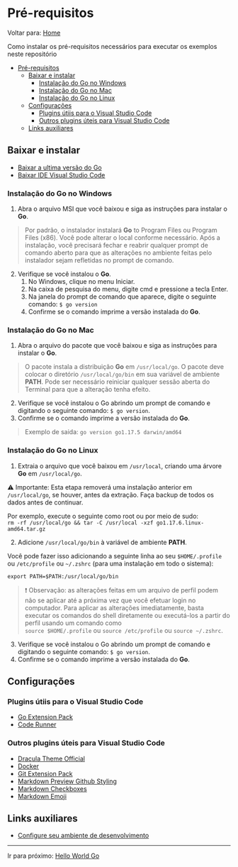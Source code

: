 # Pré-requisitos
Voltar para: [Home](../../README.md)

Como instalar os pré-requisitos necessários para executar os exemplos neste repositório

- [Pré-requisitos](#pré-requisitos)
  - [Baixar e instalar](#baixar-e-instalar)
    - [Instalação do Go no Windows](#instalação-do-go-no-windows)
    - [Instalação do Go no Mac](#instalação-do-go-no-mac)
    - [Instalação do Go no Linux](#instalação-do-go-no-linux)
  - [Configurações](#configurações)
    - [Plugins útiis para o Visual Studio Code](#plugins-útiis-para-o-visual-studio-code)
    - [Outros plugins úteis para Visual Studio Code](#outros-plugins-úteis-para-visual-studio-code)
  - [Links auxiliares](#links-auxiliares)

## Baixar e instalar

* [Baixar a ultima versão do Go](https://go.dev/dl/)
* [Baixar IDE Visual Studio Code](https://code.visualstudio.com/download)
  
### Instalação do Go no Windows

1. Abra o arquivo MSI que você baixou e siga as instruções para instalar o **Go**.
> Por padrão, o instalador instalará **Go** to Program Files ou Program Files (x86). Você pode alterar o local conforme necessário. Após a instalação, você precisará fechar e reabrir qualquer prompt de comando aberto para que as alterações no ambiente feitas pelo instalador sejam refletidas no prompt de comando.

2. Verifique se você instalou o **Go**.
   1. No Windows, clique no menu Iniciar.
   2. Na caixa de pesquisa do menu, digite cmd e pressione a tecla Enter.
   3. Na janela do prompt de comando que aparece, digite o seguinte comando: `$ go version`
   4. Confirme se o comando imprime a versão instalada do **Go**.

### Instalação do Go no Mac

1. Abra o arquivo do pacote que você baixou e siga as instruções para instalar o **Go**.
>O pacote instala a distribuição **Go** em `/usr/local/go`. O pacote deve colocar o diretório `/usr/local/go/bin` em sua variável de ambiente **PATH**. Pode ser necessário reiniciar qualquer sessão aberta do Terminal para que a alteração tenha efeito.
2. Verifique se você instalou o Go abrindo um prompt de comando e digitando o seguinte comando: `$ go version`.
3. Confirme se o comando imprime a versão instalada do **Go**.
> Exemplo de saida: `go version go1.17.5 darwin/amd64`   

### Instalação do Go no Linux

1. Extraia o arquivo que você baixou em `/usr/local`, criando uma árvore **Go** em `/usr/local/go`.   

:warning: Importante: Esta etapa removerá uma instalação anterior em `/usr/local/go`, se houver, antes da extração. Faça backup de todos os dados antes de continuar.   

Por exemplo, execute o seguinte como root ou por meio de sudo:   
`rm -rf /usr/local/go && tar -C /usr/local -xzf go1.17.6.linux-amd64.tar.gz`   

2. Adicione `/usr/local/go/bin` à variável de ambiente **PATH**.

Você pode fazer isso adicionando a seguinte linha ao seu `$HOME/.profile` ou `/etc/profile` ou `~/.zshrc` (para uma instalação em todo o sistema):   

`export PATH=$PATH:/usr/local/go/bin`

> :exclamation: Observação: as alterações feitas em um arquivo de perfil podem não se aplicar até a próxima vez que você efetuar login no computador. Para aplicar as alterações imediatamente, basta executar os comandos do shell diretamente ou executá-los a partir do perfil usando um comando como    
`source $HOME/.profile` ou `source /etc/profile` ou `source ~/.zshrc`.

3. Verifique se você instalou o Go abrindo um prompt de comando e digitando o seguinte comando: `$ go version`.
4. Confirme se o comando imprime a versão instalada do **Go**.

## Configurações

### Plugins útiis para o Visual Studio Code

* [Go Extension Pack](https://marketplace.visualstudio.com/items?itemName=doggy8088.go-extension-pack)
* [Code Runner](https://marketplace.visualstudio.com/items?itemName=formulahendry.code-runner)

### Outros plugins úteis para Visual Studio Code

* [Dracula Theme Official](https://marketplace.visualstudio.com/items?itemName=dracula-theme.theme-dracula)
* [Docker](https://marketplace.visualstudio.com/items?itemName=ms-azuretools.vscode-docker)
* [Git Extension Pack](https://marketplace.visualstudio.com/items?itemName=donjayamanne.git-extension-pack)
* [Markdown Preview Github Styling](https://marketplace.visualstudio.com/items?itemName=bierner.markdown-preview-github-styles)
* [Markdown Checkboxes](https://marketplace.visualstudio.com/items?itemName=bierner.markdown-checkbox)
* [Markdown Emoji](https://marketplace.visualstudio.com/items?itemName=bierner.markdown-emoji)

## Links auxiliares

- [Configure seu ambiente de desenvolvimento](https://www.practical-go-lessons.com/chap-4-setup-your-dev-environment)

---

Ir para próximo: [Hello World Go](../02-hello-world/README.md)